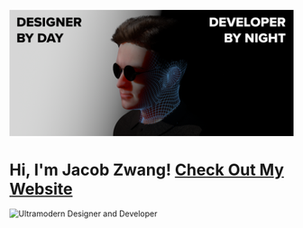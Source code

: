 ![Jacob Zwang Hero](https://github.com/JacobZwang/jacobzwang/blob/master/heroGitHub.png?raw=true)
# Hi, I'm Jacob Zwang! [Check Out My Website](https://www.jacobzwang.com)
  ![Ultramodern Designer and Developer](https://github-readme-stats.vercel.app/api?username=JacobZwang)
